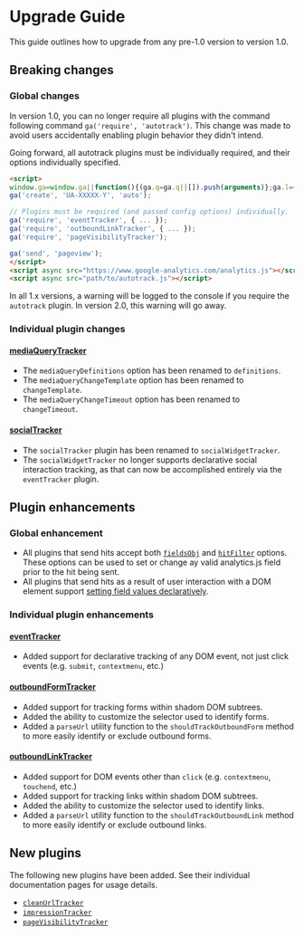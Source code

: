 # Upgrade Guide

This guide outlines how to upgrade from any pre-1.0 version to version 1.0.

## Breaking changes

### Global changes

In version 1.0, you can no longer require all plugins with the command following command `ga('require', 'autotrack')`. This change was made to avoid users accidentally enabling plugin behavior they didn't intend.

Going forward, all autotrack plugins must be individually required, and their options individually specified.

```html
<script>
window.ga=window.ga||function(){(ga.q=ga.q||[]).push(arguments)};ga.l=+new Date;
ga('create', 'UA-XXXXX-Y', 'auto');

// Plugins must be required (and passed config options) individually.
ga('require', 'eventTracker', { ... });
ga('require', 'outboundLinkTracker', { ... });
ga('require', 'pageVisibilityTracker');

ga('send', 'pageview');
</script>
<script async src="https://www.google-analytics.com/analytics.js"></script>
<script async src="path/to/autotrack.js"></script>
```

In all 1.x versions, a warning will be logged to the console if you require the `autotrack` plugin. In version 2.0, this warning will go away.

### Individual plugin changes

#### [mediaQueryTracker](/docs/plugins/media-query-tracker.md)

- The `mediaQueryDefinitions` option has been renamed to `definitions`.
- The `mediaQueryChangeTemplate` option has been renamed to `changeTemplate`.
- The `mediaQueryChangeTimeout` option has been renamed to `changeTimeout`.

#### [socialTracker](/docs/plugins/social-widget-tracker.md)

- The `socialTracker` plugin has been renamed to `socialWidgetTracker`.
- The `socialWidgetTracker` no longer supports declarative social interaction tracking, as that can now be accomplished entirely via the `eventTracker` plugin.

## Plugin enhancements

### Global enhancement

- All plugins that send hits accept both [`fieldsObj`](/docs/common-options.md#fieldsobj) and [`hitFilter`](/docs/common-options.md#hitfilter) options. These options can be used to set or change ay valid analytics.js field prior to the hit being sent.
- All plugins that send hits as a result of user interaction with a DOM element support [setting field values declaratively](/docs/common-options.md#attributeprefix).

### Individual plugin enhancements

#### [eventTracker](/docs/plugins/event-tracker.md)

- Added support for declarative tracking of any DOM event, not just click events (e.g. `submit`, `contextmenu`, etc.)

#### [outboundFormTracker](/docs/plugins/outbound-form-tracker.md)

- Added support for tracking forms within shadom DOM subtrees.
- Added the ability to customize the selector used to identify forms.
- Added a `parseUrl` utility function to the `shouldTrackOutboundForm` method to more easily identify or exclude outbound forms.

#### [outboundLinkTracker](/docs/plugins/outbound-link-tracker.md)

- Added support for DOM events other than `click` (e.g. `contextmenu`, `touchend`, etc.)
- Added support for tracking links within shadom DOM subtrees.
- Added the ability to customize the selector used to identify links.
- Added a `parseUrl` utility function to the `shouldTrackOutboundLink` method to more easily identify or exclude outbound links.

## New plugins

The following new plugins have been added. See their individual documentation pages for usage details.

- [`cleanUrlTracker`](/docs/plugins/clean-url-tracker.md)
- [`impressionTracker`](/docs/plugins/impression-tracker.md)
- [`pageVisibilityTracker`](/docs/plugins/page-visibility-tracker.md)
